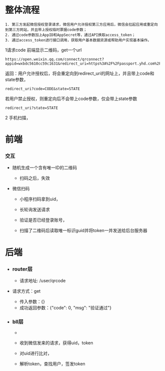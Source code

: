# 整体流程

```
1. 第三方发起微信授权登录请求，微信用户允许授权第三方应用后，微信会拉起应用或重定向到第三方网站，并且带上授权临时票据code参数；
2. 通过code参数加上AppID和AppSecret等，通过API换取access_token；
3. 通过access_token进行接口调用，获取用户基本数据资源或帮助用户实现基本操作。
```

1请求code 前端显示二维码，get一个url

```
https://open.weixin.qq.com/connect/qrconnect?appid=wxbdc5610cc59c1631&redirect_uri=https%3A%2F%2Fpassport.yhd.com%2Fwechat%2Fcallback.do&response_type=code&scope=snsapi_login&state=f73d946baeb7e89754e442eea249dbb2
```

返回：用户允许授权后，将会重定向到redirect_uri的网址上，并且带上code和state参数，

```
redirect_uri?code=CODE&state=STATE
```

若用户禁止授权，则重定向后不会带上code参数，仅会带上state参数

```
redirect_uri?state=STATE
```



2 手机扫描，



# 前端

### 交互

- 随机生成一个含有唯一ID的二维码
  
  - 扫码之后，失效
  
- 微信扫码

  - 小程序扫码拿到uid，

  - 长轮询发送请求

  - 验证是否已经登录账号，

  - 扫描了二维码后读取唯一标识guid并将token一并发送给后台服务器

    

# 后端

- ### router层

  - 请求地址: /user/qrcode
- 请求方式：get
  - 传入参数：{}
  - 成功返回参数：{"code": 0, "msg": "验证通过"}

  
  
- ### bll层

  - 
  
    - 收到微信发来的请求，获得uid，token
    - 对uid进行比对，
    - 解析token，查找用户，签发token
    
    ​	
  
  

